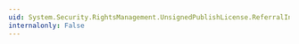 ```yaml
---
uid: System.Security.RightsManagement.UnsignedPublishLicense.ReferralInfoName
internalonly: False
---
```

